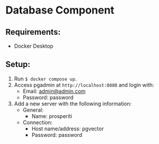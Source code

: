 # Database Component

## Requirements:

- Docker Desktop

## Setup:

1. Run `$ docker compose up`. 
2. Access pgadmin at `http://localhost:8080` and login with:
    - Email: admin@admin.com
    - Password: password
3. Add a new server with the following information:
    - General:
        - Name: prosperiti
    - Connection:
        - Host name/address: pgvector
        - Password: password
